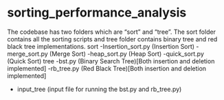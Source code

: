 # sorting_performance_analysis
The codebase has two folders which are “sort” and “tree”. The sort folder contains all the sorting scripts and tree folder contains binary tree and red black tree implementations.
sort
-Insertion_sort.py (Insertion Sort)
-merge_sort.py (Merge Sort)
-heap_sort.py (Heap Sort)
-quick_sort.py (Quick Sort)
tree
-bst.py (Binary Search Tree)[Both insertion and deletion implemented]
-rb_tree.py (Red Black Tree)[Both insertion and deletion implemented]
- input_tree (input file for running the bst.py and rb_tree.py)
